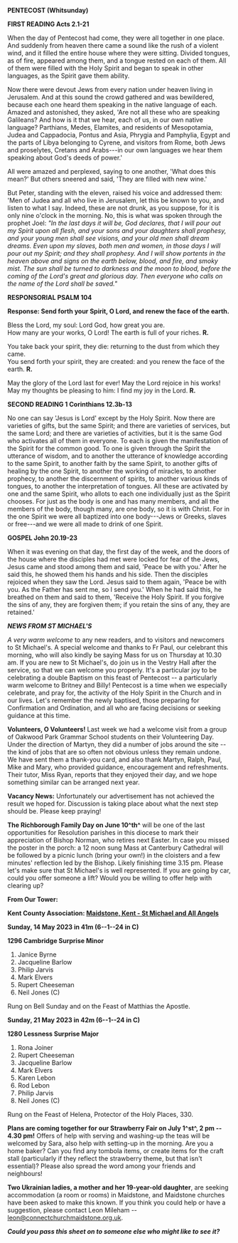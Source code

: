 **PENTECOST (Whitsunday)**

**FIRST READING Acts 2.1-21**

When the day of Pentecost had come, they were all together in one place.
And suddenly from heaven there came a sound like the rush of a violent
wind, and it filled the entire house where they were sitting. Divided
tongues, as of fire, appeared among them, and a tongue rested on each of
them. All of them were filled with the Holy Spirit and began to speak in
other languages, as the Spirit gave them ability.

Now there were devout Jews from every nation under heaven living in
Jerusalem. And at this sound the crowd gathered and was bewildered,
because each one heard them speaking in the native language of each.
Amazed and astonished, they asked, 'Are not all these who are speaking
Galileans? And how is it that we hear, each of us, in our own native
language? Parthians, Medes, Elamites, and residents of Mesopotamia,
Judea and Cappadocia, Pontus and Asia, Phrygia and Pamphylia, Egypt and
the parts of Libya belonging to Cyrene, and visitors from Rome, both
Jews and proselytes, Cretans and Arabs---in our own languages we hear
them speaking about God's deeds of power.'

All were amazed and perplexed, saying to one another, 'What does this
mean?' But others sneered and said, 'They are filled with new wine.'

But Peter, standing with the eleven, raised his voice and addressed
them: 'Men of Judea and all who live in Jerusalem, let this be known to
you, and listen to what I say. Indeed, these are not drunk, as you
suppose, for it is only nine o'clock in the morning. No, this is what
was spoken through the prophet Joel: *"In the last days it will be, God
declares, that I will pour out my Spirit upon all flesh, and your sons
and your daughters shall prophesy, and your young men shall see visions,
and your old men shall dream dreams. Even upon my slaves, both men and
women, in those days I will pour out my Spirit; and they shall prophesy.
And I will show portents in the heaven above and signs on the earth
below, blood, and fire, and smoky mist. The sun shall be turned to
darkness and the moon to blood, before the coming of the Lord's great
and glorious day. Then everyone who calls on the name of the Lord shall
be saved."*

**RESPONSORIAL PSALM 104**

**Response: Send forth your Spirit, O Lord, and renew the face of the
earth.**

Bless the Lord, my soul: Lord God, how great you are.  
How many are your works, O Lord! The earth is full of your riches.  **R.**

You take back your spirit, they die: returning to the dust from which they came.  
You send forth your spirit, they are created: and you renew the face of the earth. **R.**

May the glory of the Lord last for ever! May the Lord rejoice in his works!  
May my thoughts be pleasing to him: I find my joy in the Lord. **R.**

**SECOND READING 1 Corinthians 12.3b-13**

No one can say 'Jesus is Lord' except by the Holy Spirit. Now there are
varieties of gifts, but the same Spirit; and there are varieties of
services, but the same Lord; and there are varieties of activities, but
it is the same God who activates all of them in everyone. To each is
given the manifestation of the Spirit for the common good. To one is
given through the Spirit the utterance of wisdom, and to another the
utterance of knowledge according to the same Spirit, to another faith by
the same Spirit, to another gifts of healing by the one Spirit, to
another the working of miracles, to another prophecy, to another the
discernment of spirits, to another various kinds of tongues, to another
the interpretation of tongues. All these are activated by one and the
same Spirit, who allots to each one individually just as the Spirit
chooses. For just as the body is one and has many members, and all the
members of the body, though many, are one body, so it is with Christ.
For in the one Spirit we were all baptized into one body---Jews or
Greeks, slaves or free---and we were all made to drink of one Spirit.

**GOSPEL John 20.19-23**

When it was evening on that day, the first day of the week, and the
doors of the house where the disciples had met were locked for fear of
the Jews, Jesus came and stood among them and said, 'Peace be with you.'
After he said this, he showed them his hands and his side. Then the
disciples rejoiced when they saw the Lord. Jesus said to them again,
'Peace be with you. As the Father has sent me, so I send you.' When he
had said this, he breathed on them and said to them, 'Receive the Holy
Spirit. If you forgive the sins of any, they are forgiven them; if you
retain the sins of any, they are retained.'

***NEWS FROM ST MICHAEL\'S***

*A very warm welcome* to any new readers, and to visitors and newcomers
to St Michael\'s. A special welcome and thanks to Fr Paul, our celebrant
this morning, who will also kindly be saying Mass for us on Thursday at
10.30 am. If you are new to St Michael\'s, do join us in the Vestry Hall
after the service, so that we can welcome you properly. It\'s a
particular joy to be celebrating a double Baptism on this feast of
Pentecost -- a particularly warm welcome to Britney and Billy! Pentecost
is a time when we especially celebrate, and pray for, the activity of
the Holy Spirit in the Church and in our lives. Let\'s remember the
newly baptised, those preparing for Confirmation and Ordination, and all
who are facing decisions or seeking guidance at this time.

**Volunteers, O Volunteers!** Last week we had a welcome visit from a
group of Oakwood Park Grammar School students on their Volunteering Day.
Under the direction of Martyn, they did a number of jobs around the site
-- the kind of jobs that are so often not obvious unless they remain
undone. We have sent them a thank-you card, and also thank Martyn,
Ralph, Paul, Mike and Mary, who provided guidance, encouragement and
refreshments. Their tutor, Miss Ryan, reports that they enjoyed their
day, and we hope something similar can be arranged next year.

**Vacancy News:** Unfortunately our advertisement has not achieved the
result we hoped for. Discussion is taking place about what the next step
should be. Please keep praying!

**The Richborough Family Day on June 10^th^** will be one of the last
opportunities for Resolution parishes in this diocese to mark their
appreciation of Bishop Norman, who retires next Easter. In case you
missed the poster in the porch: a 12 noon sung Mass at Canterbury
Cathedral will be followed by a picnic lunch (bring your own!) in the
cloisters and a few minutes\' reflection led by the Bishop. Likely
finishing time 3.15 pm. Please let\'s make sure that St Michael\'s is
well represented. If you are going by car, could you offer someone a
lift? Would you be willing to offer help with clearing up?

**From Our Tower:**

**Kent County Association: [Maidstone,
Kent - St Michael and All
Angels](https://dove.cccbr.org.uk/tower/12644)**

**Sunday, 14 May 2023 in 41m (6--1--24 in C)**

**1296 Cambridge Surprise Minor**

1. Janice Byrne
2. Jacqueline Barlow
3. Philip Jarvis
4. Mark Elvers
5. Rupert Cheeseman
6. Neil Jones (C)

Rung on Bell Sunday and on the Feast of Matthias the Apostle.

**Sunday, 21 May 2023 in 42m (6--1--24 in C)**

**1280 Lessness Surprise Major**

1. Rona Joiner
2. Rupert Cheeseman
3. Jacqueline Barlow
4. Mark Elvers
5. Karen Lebon
6. Rod Lebon
7. Philip Jarvis
8. Neil Jones (C)

Rung on the Feast of Helena, Protector of the Holy Places, 330.

**Plans are coming together for our Strawberry Fair on July 1^st^, 2 pm
-- 4.30 pm!** Offers of help with serving and washing-up the teas will
be welcomed by Sara, also help with setting-up in the morning. Are you a
home baker? Can you find any tombola items, or create items for the
craft stall (particularly if they reflect the strawberry theme, but that
isn\'t essential)? Please also spread the word among your friends and
neighbours!

**Two Ukrainian ladies, a mother and her 19-year-old daughter**, are
seeking accommodation (a room or rooms) in Maidstone, and Maidstone
churches have been asked to make this known. If you think you could help
or have a suggestion, please contact Leon Mileham --
<leon@connectchurchmaidstone.org.uk>.

***Could you pass this sheet on to someone else who might like to see
it?***
